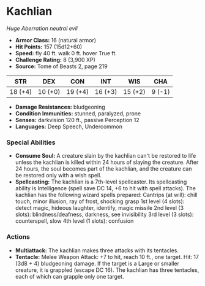 # Kachlian

*Huge* *Aberration* *neutral evil*

- **Armor Class:** 16 (natural armor)
- **Hit Points:** 157 (15d12+60)
- **Speed:** fly 40 ft. walk 0 ft. hover True ft.
- **Challenge Rating:** 8 (3,900 XP)
- **Source:** Tome of Beasts 2, page 219

| STR | DEX | CON | INT | WIS | CHA |
| --- | --- | --- | --- | --- | --- |
| 18 (+4) | 10 (+0) | 19 (+4) | 16 (+3) | 15 (+2) | 9 (-1) |

- **Damage Resistances:** bludgeoning
- **Condition Immunities:** stunned, paralyzed, prone
- **Senses:** darkvision 120 ft., passive Perception 12
- **Languages:** Deep Speech, Undercommon

### Special Abilities

- **Consume Soul:** A creature slain by the kachlian can't be restored to life unless the kachlian is killed within 24 hours of slaying the creature. After 24 hours, the soul becomes part of the kachlian, and the creature can be restored only with a wish spell.
- **Spellcasting:** The kachlian is a 7th-level spellcaster. Its spellcasting ability is Intelligence (spell save DC 14, +6 to hit with spell attacks). The kachlian has the following wizard spells prepared:
Cantrips (at will): chill touch, minor illusion, ray of frost, shocking grasp
1st level (4 slots): detect magic, hideous laughter, identify, magic missile
2nd level (3 slots): blindness/deafness, darkness, see invisibility
3rd level (3 slots): counterspell, slow
4th level (1 slots): confusion

### Actions

- **Multiattack:** The kachlian makes three attacks with its tentacles.
- **Tentacle:** Melee Weapon Attack: +7 to hit, reach 10 ft., one target. Hit: 17 (3d8 + 4) bludgeoning damage. If the target is a Large or smaller creature, it is grappled (escape DC 16). The kachlian has three tentacles, each of which can grapple only one target.


